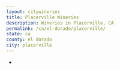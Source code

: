 ```yaml
---
layout: citywineries
title: Placerville Wineries
description: Wineries in Placerville, CA
permalink: /ca/el-dorado/placerville/
state: ca
county: el dorado
city: placerville
---
```

-
